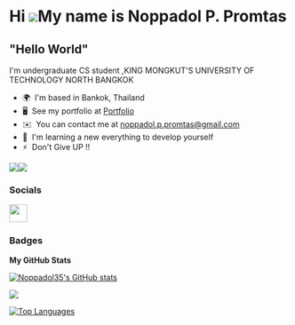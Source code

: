Hi ![](https://user-images.githubusercontent.com/18350557/176309783-0785949b-9127-417c-8b55-ab5a4333674e.gif)My name is Noppadol P. Promtas
===========================================================================================================================================

"Hello World"
-------------

I'm undergraduate CS student ,KING MONGKUT'S UNIVERSITY OF TECHNOLOGY NORTH BANGKOK

* 🌍  I'm based in Bankok, Thailand
* 🖥️  See my portfolio at [Portfolio](http://ppoon.com)
* ✉️  You can contact me at [noppadol.p.promtas@gmail.com](mailto:noppadol.p.promtas@gmail.com)
* 🧠  I'm learning a new everything to develop yourself
* ⚡  Don't Give UP !!

<a href="https://www.github.com/Noppadol35" target="_blank" rel="noreferrer"><img
src="https://img.shields.io/github/followers/Noppadol35?logo=github&style=for-the-badge&color=0891b2&labelColor=1c1917" /></a><a href="https://www.twitch.tv/" target="_blank" rel="noreferrer"><img
src="https://img.shields.io/twitch/status/?logo=twitchsx&style=for-the-badge&color=0891b2&labelColor=1c1917&label=TWITCH+STATUS" /></a>

### Socials

<p align="left"> <a href="https://www.github.com/Noppadol35" target="_blank" rel="noreferrer"> <picture> <source media="(prefers-color-scheme: dark)" srcset="https://raw.githubusercontent.com/danielcranney/readme-generator/main/public/icons/socials/github-dark.svg" /> <source media="(prefers-color-scheme: light)" srcset="https://raw.githubusercontent.com/danielcranney/readme-generator/main/public/icons/socials/github.svg" /> <img src="https://raw.githubusercontent.com/danielcranney/readme-generator/main/public/icons/socials/github.svg" width="32" height="32" /> </picture> </a></p>

### Badges

<b>My GitHub Stats</b>

<a href="http://www.github.com/Noppadol35"><img src="https://github-readme-stats.vercel.app/api?username=Noppadol35&show_icons=true&hide=&count_private=true&title_color=6366f1&text_color=ffffff&icon_color=0891b2&bg_color=1c1917&hide_border=true&show_icons=true" alt="Noppadol35's GitHub stats" /></a>

<a href="http://www.github.com/Noppadol35"><img src="https://github-readme-streak-stats.herokuapp.com/?user=Noppadol35&stroke=ffffff&background=1c1917&ring=6366f1&fire=6366f1&currStreakNum=ffffff&currStreakLabel=6366f1&sideNums=ffffff&sideLabels=ffffff&dates=ffffff&hide_border=true" /></a>

<a href="https://github.com/Noppadol35" align="left"><img src="https://github-readme-stats.vercel.app/api/top-langs/?username=Noppadol35&langs_count=10&title_color=6366f1&text_color=ffffff&icon_color=0891b2&bg_color=1c1917&hide_border=true&locale=en&custom_title=Top%20%Languages" alt="Top Languages" /></a>

